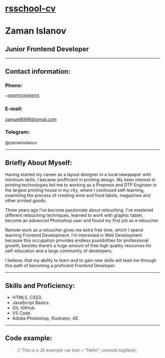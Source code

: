 # [rsschool-cv](https://zaman96.github.io/rsschool-cv/)
# Zaman Islanov

## Junior Frontend Developer

---
## Contact information:

### Phone: 
+996550699655
### E-mail: 
zamuell6996@gmail.com
### Telegram: 
@zamanislanov

---
## Briefly About Myself:
Having started my career as a layout designer in a local newspaper with minimum skills, I became profficient in printing design.
My keen interest in printing technologies led me to working as a Prepress and DTP Engineer in the largest printing house in my city,
where I continued self-learning, examining the process of creating wine and food labels, magazines and other printed goods.

Three years ago I’ve become passionate about retouching. I’ve mastered different retouching techniques,
learned to work with graphic tablet, become an advanced Photoshop user and found my first job as a retoucher.

Remote work as a retoucher gives me extra free time, which I spend learning Frontend Development.
I’m interested in Web Development because this occupation provides endless possibilities for professional growth,
besides there’s a huge amount of free high quality resources for self-education and a large community of developers.

I believe, that my ability to learn and to gain new skills will lead me through this path of becoming a proficient Frontend Developer.

---

## Skills and Proficiency:

- HTML5, CSS3.
- JavaScript Basics.
- Git, GitHub.
- VS Code.
- Adobe Photoshop, Illustrator, AE.

---
 ## Code example:
 
>// This is a JS example
var test = "Hello";
console.log(test);
